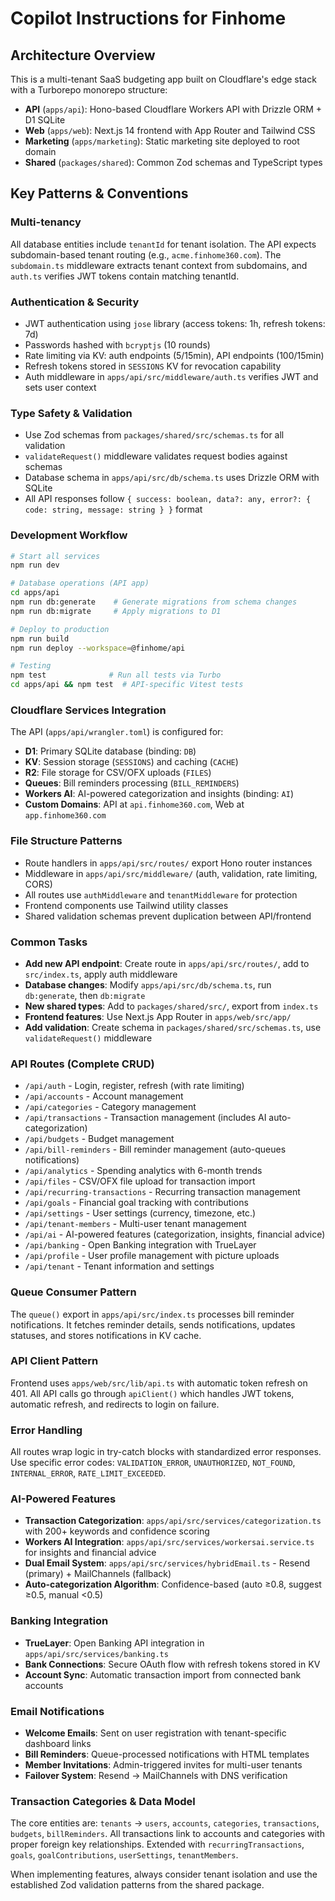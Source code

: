 # Copilot Instructions for Finhome

## Architecture Overview
This is a multi-tenant SaaS budgeting app built on Cloudflare's edge stack with a Turborepo monorepo structure:
- **API** (`apps/api`): Hono-based Cloudflare Workers API with Drizzle ORM + D1 SQLite
- **Web** (`apps/web`): Next.js 14 frontend with App Router and Tailwind CSS  
- **Marketing** (`apps/marketing`): Static marketing site deployed to root domain
- **Shared** (`packages/shared`): Common Zod schemas and TypeScript types

## Key Patterns & Conventions

### Multi-tenancy
All database entities include `tenantId` for tenant isolation. The API expects subdomain-based tenant routing (e.g., `acme.finhome360.com`). The `subdomain.ts` middleware extracts tenant context from subdomains, and `auth.ts` verifies JWT tokens contain matching tenantId.

### Authentication & Security
- JWT authentication using `jose` library (access tokens: 1h, refresh tokens: 7d)
- Passwords hashed with `bcryptjs` (10 rounds)
- Rate limiting via KV: auth endpoints (5/15min), API endpoints (100/15min)
- Refresh tokens stored in `SESSIONS` KV for revocation capability
- Auth middleware in `apps/api/src/middleware/auth.ts` verifies JWT and sets user context

### Type Safety & Validation
- Use Zod schemas from `packages/shared/src/schemas.ts` for all validation
- `validateRequest()` middleware validates request bodies against schemas
- Database schema in `apps/api/src/db/schema.ts` uses Drizzle ORM with SQLite
- All API responses follow `{ success: boolean, data?: any, error?: { code: string, message: string } }` format

### Development Workflow
```bash
# Start all services
npm run dev

# Database operations (API app)
cd apps/api
npm run db:generate    # Generate migrations from schema changes
npm run db:migrate     # Apply migrations to D1

# Deploy to production
npm run build
npm run deploy --workspace=@finhome/api

# Testing
npm test              # Run all tests via Turbo
cd apps/api && npm test  # API-specific Vitest tests
```

### Cloudflare Services Integration
The API (`apps/api/wrangler.toml`) is configured for:
- **D1**: Primary SQLite database (binding: `DB`)
- **KV**: Session storage (`SESSIONS`) and caching (`CACHE`)
- **R2**: File storage for CSV/OFX uploads (`FILES`)  
- **Queues**: Bill reminders processing (`BILL_REMINDERS`)
- **Workers AI**: AI-powered categorization and insights (binding: `AI`)
- **Custom Domains**: API at `api.finhome360.com`, Web at `app.finhome360.com`

### File Structure Patterns
- Route handlers in `apps/api/src/routes/` export Hono router instances
- Middleware in `apps/api/src/middleware/` (auth, validation, rate limiting, CORS)
- All routes use `authMiddleware` and `tenantMiddleware` for protection
- Frontend components use Tailwind utility classes
- Shared validation schemas prevent duplication between API/frontend

### Common Tasks
- **Add new API endpoint**: Create route in `apps/api/src/routes/`, add to `src/index.ts`, apply auth middleware
- **Database changes**: Modify `apps/api/src/db/schema.ts`, run `db:generate`, then `db:migrate`
- **New shared types**: Add to `packages/shared/src/`, export from `index.ts`
- **Frontend features**: Use Next.js App Router in `apps/web/src/app/`
- **Add validation**: Create schema in `packages/shared/src/schemas.ts`, use `validateRequest()` middleware

### API Routes (Complete CRUD)
- `/api/auth` - Login, register, refresh (with rate limiting)
- `/api/accounts` - Account management
- `/api/categories` - Category management
- `/api/transactions` - Transaction management (includes AI auto-categorization)
- `/api/budgets` - Budget management
- `/api/bill-reminders` - Bill reminder management (auto-queues notifications)
- `/api/analytics` - Spending analytics with 6-month trends
- `/api/files` - CSV/OFX file upload for transaction import
- `/api/recurring-transactions` - Recurring transaction management
- `/api/goals` - Financial goal tracking with contributions
- `/api/settings` - User settings (currency, timezone, etc.)
- `/api/tenant-members` - Multi-user tenant management
- `/api/ai` - AI-powered features (categorization, insights, financial advice)
- `/api/banking` - Open Banking integration with TrueLayer
- `/api/profile` - User profile management with picture uploads
- `/api/tenant` - Tenant information and settings

### Queue Consumer Pattern
The `queue()` export in `apps/api/src/index.ts` processes bill reminder notifications. It fetches reminder details, sends notifications, updates statuses, and stores notifications in KV cache.

### API Client Pattern
Frontend uses `apps/web/src/lib/api.ts` with automatic token refresh on 401. All API calls go through `apiClient()` which handles JWT tokens, automatic refresh, and redirects to login on failure.

### Error Handling
All routes wrap logic in try-catch blocks with standardized error responses. Use specific error codes: `VALIDATION_ERROR`, `UNAUTHORIZED`, `NOT_FOUND`, `INTERNAL_ERROR`, `RATE_LIMIT_EXCEEDED`.

### AI-Powered Features
- **Transaction Categorization**: `apps/api/src/services/categorization.ts` with 200+ keywords and confidence scoring
- **Workers AI Integration**: `apps/api/src/services/workersai.service.ts` for insights and financial advice
- **Dual Email System**: `apps/api/src/services/hybridEmail.ts` - Resend (primary) + MailChannels (fallback)
- **Auto-categorization Algorithm**: Confidence-based (auto ≥0.8, suggest ≥0.5, manual <0.5)

### Banking Integration
- **TrueLayer**: Open Banking API integration in `apps/api/src/services/banking.ts`
- **Bank Connections**: Secure OAuth flow with refresh tokens stored in KV
- **Account Sync**: Automatic transaction import from connected bank accounts

### Email Notifications
- **Welcome Emails**: Sent on user registration with tenant-specific dashboard links
- **Bill Reminders**: Queue-processed notifications with HTML templates
- **Member Invitations**: Admin-triggered invites for multi-user tenants
- **Failover System**: Resend → MailChannels with DNS verification

### Transaction Categories & Data Model
The core entities are: `tenants` → `users`, `accounts`, `categories`, `transactions`, `budgets`, `billReminders`. All transactions link to accounts and categories with proper foreign key relationships. Extended with `recurringTransactions`, `goals`, `goalContributions`, `userSettings`, `tenantMembers`.

When implementing features, always consider tenant isolation and use the established Zod validation patterns from the shared package.